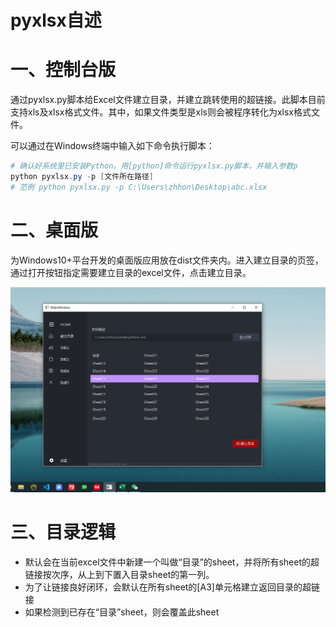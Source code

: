 # pyxlsx自述

# 一、控制台版

通过pyxlsx.py脚本给Excel文件建立目录，并建立跳转使用的超链接。此脚本目前支持xls及xlsx格式文件。其中，如果文件类型是xls则会被程序转化为xlsx格式文件。

可以通过在Windows终端中输入如下命令执行脚本：

```powershell
# 确认好系统里已安装Python。用[python]命令运行pyxlsx.py脚本，并输入参数p
python pyxlsx.py -p [文件所在路径]
# 范例 python pyxlsx.py -p C:\Users\zhhon\Desktop\abc.xlsx
```

# 二、桌面版

为Windows10+平台开发的桌面版应用放在dist文件夹内。进入建立目录的页签，通过打开按钮指定需要建立目录的excel文件，点击建立目录。

![1656471552311](images/images/1656471552311.png)

# 三、目录逻辑

* 默认会在当前excel文件中新建一个叫做“目录”的sheet，并将所有sheet的超链接按次序，从上到下置入目录sheet的第一列。
* 为了让链接良好闭环，会默认在所有sheet的[A3]单元格建立返回目录的超链接
* 如果检测到已存在“目录”sheet，则会覆盖此sheet
